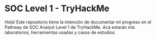 # SOC Level 1 - TryHackMe
Hola! Este repositorio tiene la intención de documentar mi progreso en el Pathway de SOC Analyst Level 1 de TryHackMe. Acá estarán mis laboratorios, herramientas usadas y casos de estudios.
